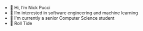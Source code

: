 - 👋 Hi, I’m Nick Pucci
- 👀 I’m interested in software engineering and machine learning
- 🌱 I'm currently a senior Computer Science student
- 🐘 Roll Tide

<!---
nickpucci-ops/nickpucci-ops is a ✨ special ✨ repository because its `README.md` (this file) appears on your GitHub profile.
You can click the Preview link to take a look at your changes.
--->

